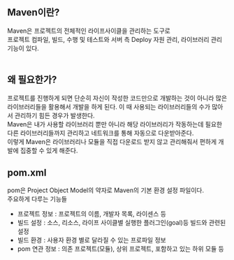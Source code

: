 ## Maven이란?
Maven은 프로젝트의 전체적인 라이프사이클을 관리하는 도구로<br>
프로젝트 컴파일, 빌드, 수행 및 테스트와 서버 측 Deploy 자원 관리, 라이브러리 관리 기능이 있다.
<br><br>

## 왜 필요한가?
프로젝트를 진행하게 되면 단순히 자신이 작성한 코드만으로 개발하는 것이 아니라 많은 라이브러리들을 활용해서 개발을 하게 된다. 
이 때 사용되는 라이브러리들의 수가 많아서 관리하기 힘든 경우가 발생한다.
<br>
Maven은 내가 사용할 라이브러리 뿐만 아니라 해당 라이브러리가 작동하는데 필요한 다른 라이브러리들까지 관리하고 네트워크를 통해 자동으로 다운받아준다.
<br>
이렇게 Maven은 라이브러리나 모듈을 직접 다운로드 받지 않고 관리해줘서 편하게 개발에 집중할 수 있게 해준다.

## pom.xml
pom은 Project Object Model의 약자로 Maven의 기본 환경 설정 파일이다.
<br>
주요하게 다루는 기능들
* 프로젝트 정보 : 프로젝트의 이름, 개발자 목록, 라이센스 등
* 빌드 설정 : 소스, 리소스, 라이프 사이클별 실행한 플러그인(goal)등 빌드와 관련된 설정
* 빌드 환경 : 사용자 환경 별로 달라질 수 있는 프로파일 정보
* pom 연관 정보 : 의존 프로젝트(모듈), 상위 프로젝트, 포함하고 있는 하위 모듈 등
